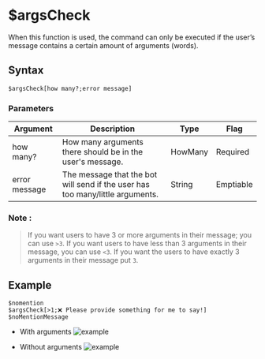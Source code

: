 # $argsCheck
When this function is used, the command can only be executed if the user’s message contains a certain amount of arguments (words).

## Syntax
```
$argsCheck[how many?;error message]
```

### Parameters

| Argument      | Description                                                   | Type     | Flag     |
|---------------|---------------------------------------------------------------|----------|----------|
| how many?     | How many arguments there should be in the user's message.     | HowMany  | Required |
| error message | The message that the bot will send if the user has too many/little arguments. | String | Emptiable |


### Note :
   > If you want users to have 3 or more arguments in their message; you can use `>3`. If you want users to have less than 3 arguments in their message, you can use `<3`. If you want the users to have exactly 3 arguments in their message put `3`. 

## Example
```
$nomention
$argsCheck[>1;❌ Please provide something for me to say!]
$noMentionMessage
```

- With arguments
![example](https://user-images.githubusercontent.com/113303649/209973658-2e392e0e-deef-483b-98a9-5597c9bce740.png)

- Without arguments
![example](https://user-images.githubusercontent.com/113303649/209973418-97663aac-9075-48f6-b241-3feb11a730f0.png)
